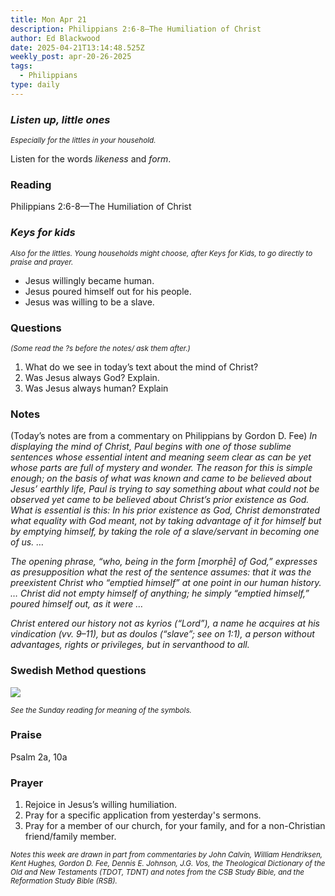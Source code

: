 ```yaml
---
title: Mon Apr 21
description: Philippians 2:6-8—The Humiliation of Christ
author: Ed Blackwood
date: 2025-04-21T13:14:48.525Z
weekly_post: apr-20-26-2025
tags:
  - Philippians
type: daily
---
```

### *Listen up, little ones*

<div><small><i>Especially for the littles in your household.</i></small></div>

Listen for the words *likeness* and *form*.

### Reading

Philippians 2:6-8—The Humiliation of Christ

### *Keys for kids*

<div><small><i>Also for the littles. Young households might choose, after Keys for Kids, to go directly to praise and prayer.</i></small></div>

* Jesus willingly became human.
* Jesus poured himself out for his people.
* Jesus was willing to be a slave.

### Questions

<div><small><i>(Some read the ?s before the notes/ ask them after.)</i></small></div>

1. What do we see in today’s text about the mind of Christ?
2. Was Jesus always God? Explain.
3. Was Jesus always human? Explain

### Notes

(Today’s notes are from a commentary on Philippians by Gordon D. Fee)	*In displaying the mind of Christ, Paul begins with one of those sublime sentences whose essential intent and meaning seem clear as can be yet whose parts are full of mystery and wonder. The reason for this is simple enough; on the basis of what was known and came to be believed about Jesus’ earthly life, Paul is trying to say something about what could not be observed yet came to be believed about Christ’s prior existence as God. What is essential is this: In his prior existence as God, Christ demonstrated what equality with God meant, not by taking advantage of it for himself but by emptying himself, by taking the role of a slave/servant in becoming one of us. …*

*The opening phrase, “who, being in the form \[morphē] of God,” expresses as presupposition what the rest of the sentence assumes: that it was the preexistent Christ who “emptied himself” at one point in our human history. … Christ did not empty himself of anything; he simply “emptied himself,” poured himself out, as it were …*

*Christ entered our history not as kyrios (“Lord”), a name he acquires at his vindication (vv. 9–11), but as doulos (“slave”; see on 1:1), a person without advantages, rights or privileges, but in servanthood to all.* 

### Swedish Method questions

![](/static/img/family_worship_study_ed-swedish_questions.png)

<div><small><i>See the Sunday reading for meaning of the symbols.</i></small></div>

### Praise

P﻿salm 2a, 10a

### Prayer

1. Rejoice in Jesus’s willing humiliation.
2. Pray for a specific application from yesterday's sermons.
3. Pray for a member of our church, for your family, and for a non-Christian friend/family member.

<div><small><i>Notes this week are drawn in part from commentaries by John Calvin, William Hendriksen, Kent Hughes, Gordon D. Fee, Dennis E. Johnson, J.G. Vos, the Theological Dictionary of the Old and New Testaments (TDOT, TDNT) and notes from the CSB Study Bible, and the Reformation Study Bible (RSB).</i></small></div>